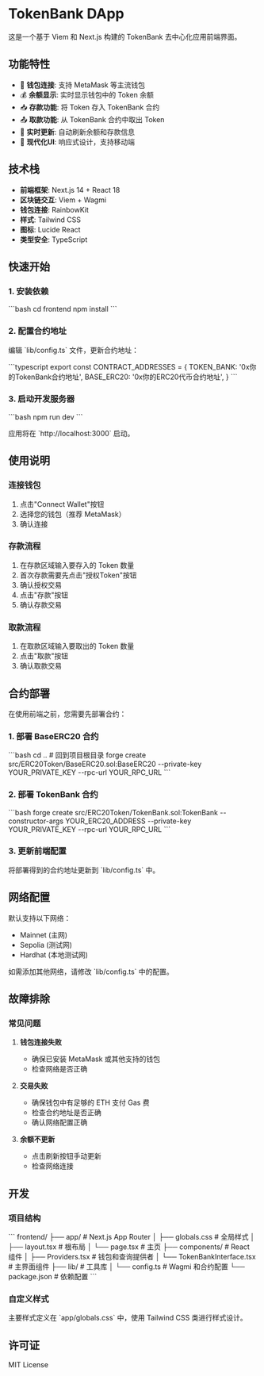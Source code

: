 # TokenBank DApp

这是一个基于 Viem 和 Next.js 构建的 TokenBank 去中心化应用前端界面。

## 功能特性

- 🔗 **钱包连接**: 支持 MetaMask 等主流钱包
- 💰 **余额显示**: 实时显示钱包中的 Token 余额
- 📥 **存款功能**: 将 Token 存入 TokenBank 合约
- 📤 **取款功能**: 从 TokenBank 合约中取出 Token
- 🔄 **实时更新**: 自动刷新余额和存款信息
- 🎨 **现代化UI**: 响应式设计，支持移动端

## 技术栈

- **前端框架**: Next.js 14 + React 18
- **区块链交互**: Viem + Wagmi
- **钱包连接**: RainbowKit
- **样式**: Tailwind CSS
- **图标**: Lucide React
- **类型安全**: TypeScript

## 快速开始

### 1. 安装依赖

\`\`\`bash
cd frontend
npm install
\`\`\`

### 2. 配置合约地址

编辑 \`lib/config.ts\` 文件，更新合约地址：

\`\`\`typescript
export const CONTRACT_ADDRESSES = {
  TOKEN_BANK: '0x你的TokenBank合约地址',
  BASE_ERC20: '0x你的ERC20代币合约地址',
}
\`\`\`

### 3. 启动开发服务器

\`\`\`bash
npm run dev
\`\`\`

应用将在 \`http://localhost:3000\` 启动。

## 使用说明

### 连接钱包
1. 点击"Connect Wallet"按钮
2. 选择您的钱包（推荐 MetaMask）
3. 确认连接

### 存款流程
1. 在存款区域输入要存入的 Token 数量
2. 首次存款需要先点击"授权Token"按钮
3. 确认授权交易
4. 点击"存款"按钮
5. 确认存款交易

### 取款流程
1. 在取款区域输入要取出的 Token 数量
2. 点击"取款"按钮
3. 确认取款交易

## 合约部署

在使用前端之前，您需要先部署合约：

### 1. 部署 BaseERC20 合约
\`\`\`bash
cd ..  # 回到项目根目录
forge create src/ERC20Token/BaseERC20.sol:BaseERC20 --private-key YOUR_PRIVATE_KEY --rpc-url YOUR_RPC_URL
\`\`\`

### 2. 部署 TokenBank 合约
\`\`\`bash
forge create src/ERC20Token/TokenBank.sol:TokenBank --constructor-args YOUR_ERC20_ADDRESS --private-key YOUR_PRIVATE_KEY --rpc-url YOUR_RPC_URL
\`\`\`

### 3. 更新前端配置
将部署得到的合约地址更新到 \`lib/config.ts\` 中。

## 网络配置

默认支持以下网络：
- Mainnet (主网)
- Sepolia (测试网)
- Hardhat (本地测试网)

如需添加其他网络，请修改 \`lib/config.ts\` 中的配置。

## 故障排除

### 常见问题

1. **钱包连接失败**
   - 确保已安装 MetaMask 或其他支持的钱包
   - 检查网络是否正确

2. **交易失败**
   - 确保钱包中有足够的 ETH 支付 Gas 费
   - 检查合约地址是否正确
   - 确认网络配置正确

3. **余额不更新**
   - 点击刷新按钮手动更新
   - 检查网络连接

## 开发

### 项目结构
\`\`\`
frontend/
├── app/                 # Next.js App Router
│   ├── globals.css     # 全局样式
│   ├── layout.tsx      # 根布局
│   └── page.tsx        # 主页
├── components/         # React 组件
│   ├── Providers.tsx   # 钱包和查询提供者
│   └── TokenBankInterface.tsx  # 主界面组件
├── lib/               # 工具库
│   └── config.ts      # Wagmi 和合约配置
└── package.json       # 依赖配置
\`\`\`

### 自定义样式
主要样式定义在 \`app/globals.css\` 中，使用 Tailwind CSS 类进行样式设计。

## 许可证

MIT License